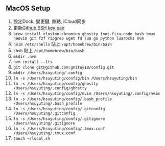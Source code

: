 ## MacOS Setup

1. 設定Dock, 變更鍵, 熱點, iCloud同步
1. [更新Github SSH key pair](https://docs.github.com/en/authentication/connecting-to-github-with-ssh/generating-a-new-ssh-key-and-adding-it-to-the-ssh-agent)
1. `brew install eloston-chromium ghostty font-fira-code bash tmux neovim git fzf ripgrep wget fd lua go python luarocks nvm`
1. `nvim /etc/shells` 貼上 `/opt/homebrew/bin/bash`
1. `chsh` 貼上 `/opt/homebrew/bin/bash`
1. `mkdir .nvm`
1. `nvm install --lts`
1. `git clone git@github.com:gnituy18/config.git`
1. `mkdir /Users/hsuyuting/.config`
1. `ln -s /Users/hsuyuting/config/bin /Users/hsuyuting/bin`
1. `ln -s /Users/hsuyuting/config/ghostty /Users/hsuyuting/.config/ghostty`
1. `ln -s /Users/hsuyuting/config/nvim /Users/hsuyuting/.config/nvim`
1. `ln -s /Users/hsuyuting/config/.bash_profile /Users/hsuyuting/.bash_profile`
1. `ln -s /Users/hsuyuting/config/.gitconfig /Users/hsuyuting/.gitconfig`
1. `ln -s /Users/hsuyuting/config/.gitignore /Users/hsuyuting/.gitignore`
1. `ln -s /Users/hsuyuting/config/.tmux.conf /Users/hsuyuting/.tmux.conf`
1. `touch ~/local.sh`
